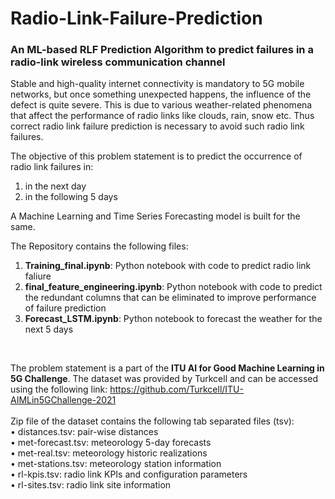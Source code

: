 # Radio-Link-Failure-Prediction
### An ML-based RLF Prediction Algorithm to predict failures in a radio-link wireless communication channel<br/>
Stable and high-quality internet connectivity is mandatory to 5G mobile networks, but once something unexpected happens, the influence of the defect is quite severe. This is due to various weather-related phenomena that affect the performance of radio links like clouds, rain, snow etc. Thus correct radio link failure prediction is necessary to avoid such radio link failures.<br/>

The objective of this problem statement is to predict the occurrence of radio link failures in:
1. in the next day
2. in the following 5 days <br/>

A Machine Learning and Time Series Forecasting model is built for the same. <br/>

The Repository contains the following files:</br>
1. **Training_final.ipynb**: Python notebook with code to predict radio link faliure</br>
2. **final_feature_engineering.ipynb**: Python notebook with code to predict the redundant columns that can be eliminated to improve performance of failure prediction</br>
3. **Forecast_LSTM.ipynb**: Python notebook to forecast the weather for the next 5 days </br>

</br>

The problem statement is a part of the **ITU AI for Good Machine Learning in 5G Challenge**. The dataset was provided by Turkcell and can be accessed using the following link: https://github.com/Turkcell/ITU-AIMLin5GChallenge-2021    <br/>
<br/>
Zip file of the dataset contains the following tab separated files (tsv):<br/>
• distances.tsv: pair-wise distances<br/>
• met-forecast.tsv: meteorology 5-day forecasts<br/>
• met-real.tsv: meteorology historic realizations<br/>
• met-stations.tsv: meteorology station information<br/>
• rl-kpis.tsv: radio link KPIs and configuration parameters<br/>
• rl-sites.tsv: radio link site information<br/>
